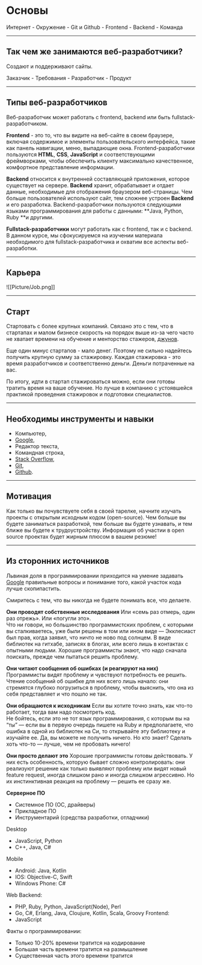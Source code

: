 # Основы
Интернет - Окружение - Git и Github - Frontend - Backend - Команда
***
## Так чем же занимаются веб-разработчики?
Создают и поддерживают сайты.

Заказчик - Требования - Разработчик - Продукт
***
## Типы веб-разработчиков
Веб-разработчик может работать с frontend, backend или быть fullstack-разработчиком.

**Frontend** - это то, что вы видите на веб-сайте в своем браузере, включая содержимое и элементы пользовательского интерфейса, такие как панель навигации, меню, выпадающие окна. Frontend-разработчики пользуются **HTML**, **CSS**, **JavaScript** и соответствующими фреймворками, чтобы обеспечить клиенту максимально качественное, комфортное представление информации.

**Backend** относится к внутренней составляющей приложения, которое существует на сервере. **Backend** хранит, обрабатывает и отдает данные, необходимые для отображения браузером веб-страницы. Чем больше пользователей используют сайт, тем сложнее устроен **Backend** и его разработка. Backend-разработчики пользуются следующими языками программирования для работы с данными: **Java, Python, Ruby **и другими.

**Fullstack-разработчики** могут работать как с frontend, так и с backend. В данном курсе, мы сфокусируемся на изучении материала необходимого для fullstack-разработчика и охватим все аспекты веб-разработки.
***
## Карьера

![[Picture/Job.png]]

***
## Старт
Стартовать с более крупных компаний. Связано это с тем, что в стартапах и малом бизнесе скорость на порядок выше из-за чего часто не хватает времени на обучение и менторство стажеров, [джунов](https://habr.com/ru/post/201654/).

Еще один минус стартапов - мало денег. Поэтому не сильно надейтесь получить крупную сумму за стажировку. Каждая стажировка - это время разработчиков и соответственно деньги. Деньги потраченные на вас.

По итогу, идти в стартап стажироваться можно, если они готовы тратить время на ваше обучение. Но лучше в компанию с устоявшейся практикой проведения стажировок и подготовки специалистов.
***
## Необходимы инструменты и навыки
-   Компьютер,
-   [Google](https://www.google.com/),
-   Редактор текста,
-   Командная строка,
-   [Stack Overflow](http://stackoverflow.com/),
-   [Git](https://git-scm.com/book/ru/v2),
-   [Github](https://github.com/).
***
## Мотивация
Как только вы почувствуете себя в своей тарелке, начните изучать проекты с открытым исходным кодом (open-source). Чем больше вы будете заниматься разработкой, тем больше вы будете узнавать, и тем ближе вы будете к трудоустройству. Информация об участии в open source проектах будет жирным плюсом в вашем резюме!
***
## Из сторонних источников
Львиная доля в программировании приходится на умение задавать [Google](https://recruitika.com/company/google-ukraina) правильные вопросы и понимание того, какой участок кода лучше скопипастить.

Смиритесь с тем, что вы никогда не будете понимать все, что делаете.

**Они проводят собственные исследования**
Или «семь раз отмерь, один раз отрежь». Или «погугли это».  
Что ни говори, но большинство программистских проблем, с которыми вы сталкиваетесь, уже были решены в том или ином виде — Экклесиаст был прав, когда заявил, что ничто не ново под солнцем. В виде библиотек на гитхабе, записях в блогах, или всего лишь в контактах с опытными людьми. Хорошие программисты знают, что надо сначала поискать, прежде чем пытаться решить проблему.

**Они читают сообщения об ошибках (и реагируют на них)**
Программисты видят проблему и чувствуют потребность ее решить. Чтение сообщений об ошибке для них всего лишь начало: они стремятся глубоко погрузиться в проблему, чтобы выяснить, что она из себя представляет и что пошло не так.

**Они обращаются к исходникам**
Если вы хотите точно знать, как что-то работает, тогда вам надо посмотреть код.  
Не бойтесь, если это не тот язык программирования, с которым вы на “ты” — если вы в первую очередь пишете на Ruby и предполагаете, что ошибка в одной из библиотек на Си, то открывайте эту библиотеку и изучайте ее. Да, вы можете не получить ничего. Но кто знает? Сделать хоть что-то — лучше, чем не пробовать ничего!

**Они просто делают это**
Хорошие программисты готовы действовать. У них есть особенность, которую бывает сложно контролировать: они реализуют решение как только выявляют проблему или видят новый feature request, иногда слишком рано и иногда слишком агрессивно. Но их инстинктивная реакция на проблему — решить ее сразу же.


**Серверное ПО**
- Системное ПО (ОС, драйверы)
- Прикладное ПО
- Инструментарий (средства разработки, отладчики)



Desktop
- JavaScript, Python
- C++, Java, C#

Mobile
- Android: Java, Kotlin
- IOS: Objective-C, Swift
- Windows Phone: C#

Web
Backend:
- PHP, Ruby, Python, JavaScript(Node), Perl
- Go, C#, Erlang, Java, Cloujure, Kotlin, Scala, Groovy
Frontend:
- JavaScript

Факты о программировании:
- Только 10-20% времени тратится на кодирование
- Большая часть времени тратится на размышление
- Существенная часть этого времени тратится 